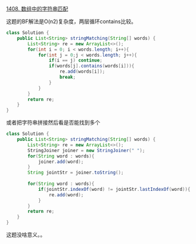 [1408. 数组中的字符串匹配](https://leetcode.cn/problems/string-matching-in-an-array/)

这题的BF解法是O(n2)复杂度，两层循环contains比较。

```java
class Solution {
    public List<String> stringMatching(String[] words) {
        List<String> re = new ArrayList<>();
        for(int i = 0; i < words.length; i++){
            for(int j = 0;j < words.length; j++){
                if(i == j) continue;
                if(words[j].contains(words[i])){
                    re.add(words[i]);
                    break;
                }
            }
        }
        return re;
    }
}
```

或者把字符串拼接然后看是否能找到多个
```java
class Solution {
    public List<String> stringMatching(String[] words) {
        List<String> re = new ArrayList<>();
        StringJoiner joiner = new StringJoiner(" ");
        for(String word : words){
            joiner.add(word);
        }
        String jointStr = joiner.toString();
        
        for(String word : words){
            if(jointStr.indexOf(word) != jointStr.lastIndexOf(word)){
                re.add(word);
            }
        }
        return re;
    }
}
```

这题没啥意义。。